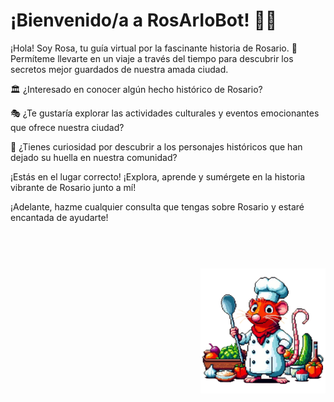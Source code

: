 # ¡Bienvenido/a a RosArIoBot! 🚀🤖

¡Hola! Soy Rosa, tu guía virtual por la fascinante historia de Rosario. 👋 Permíteme llevarte en un viaje a través del tiempo para descubrir los secretos mejor guardados de nuestra amada ciudad.

🏛️ ¿Interesado en conocer algún hecho histórico de Rosario?

🎭 ¿Te gustaría explorar las actividades culturales y eventos emocionantes que ofrece nuestra ciudad?

📜 ¿Tienes curiosidad por descubrir a los personajes históricos que han dejado su huella en nuestra comunidad?

¡Estás en el lugar correcto! ¡Explora, aprende y sumérgete en la historia vibrante de Rosario junto a mí!

¡Adelante, hazme cualquier consulta que tengas sobre Rosario y estaré encantada de ayudarte!

<h1 align="right">
  <br>
  <img src="https://raw.githubusercontent.com/GuidoLorenzetti/AI-Chef-Bot/main/app/styles/logo1-removebg-preview.png" alt="MONUMENTO" width="200"></a>
  <br>
</h1>